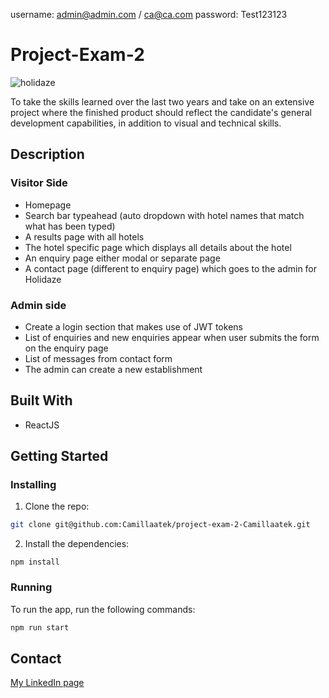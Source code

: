 username: admin@admin.com / ca@ca.com
password: Test123123

# Project-Exam-2

![holidaze](https://user-images.githubusercontent.com/69843303/173090594-4e1e6261-dfbe-47a6-9393-d9b069734e1e.JPG)

To take the skills learned over the last two years and take on an extensive project where the finished product should reflect the candidate's general development capabilities, in addition to visual and technical skills.

## Description

### Visitor Side

- Homepage
- Search bar typeahead (auto dropdown with hotel names that match what has been typed)
- A results page with all hotels
- The hotel specific page which displays all details about the hotel
- An enquiry page either modal or separate page
- A contact page (different to enquiry page) which goes to the admin for Holidaze

### Admin side

- Create a login section that makes use of JWT tokens
- List of enquiries and new enquiries appear when user submits the form on the enquiry page
- List of messages from contact form
- The admin can create a new establishment

## Built With

- ReactJS

## Getting Started

### Installing

1. Clone the repo:

```bash
git clone git@github.com:Camillaatek/project-exam-2-Camillaatek.git
```

2. Install the dependencies:

```
npm install
```

### Running

To run the app, run the following commands:

```bash
npm run start
```

## Contact

[My LinkedIn page](https://www.linkedin.com/in/%E2%9C%A8camilla-%C3%A5mli-268ba2213/)
